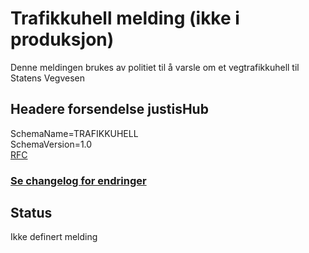 # Trafikkuhell melding (ikke i produksjon)
Denne meldingen brukes av politiet til å varsle om et vegtrafikkuhell til Statens Vegvesen 
## Headere forsendelse justisHub
SchemaName=TRAFIKKUHELL  
SchemaVersion=1.0  
[RFC](../../../rfc/MessageName-header.md)
### [Se changelog for endringer](./changelog.md)

## Status
Ikke definert melding